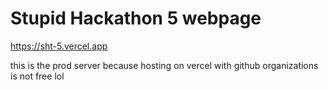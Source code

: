 # Stupid Hackathon 5 webpage

https://sht-5.vercel.app

this is the prod server because hosting on vercel with github organizations is not free lol
